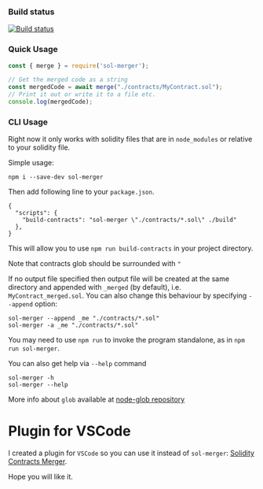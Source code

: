 ### Build status
[![Build status](https://travis-ci.org/RyuuGan/sol-merger.svg?branch=master)](https://travis-ci.org/RyuuGan/sol-merger)

### Quick Usage

```javascript
const { merge } = require('sol-merger');

// Get the merged code as a string
const mergedCode = await merge("./contracts/MyContract.sol");
// Print it out or write it to a file etc.
console.log(mergedCode);
```

### CLI Usage

Right now it only works with solidity files that are in `node_modules`
or relative to your solidity file.

Simple usage:

```
npm i --save-dev sol-merger
```

Then add following line to your `package.json`.

```
{
  "scripts": {
    "build-contracts": "sol-merger \"./contracts/*.sol\" ./build"
  },
}
```

This will allow you to use `npm run build-contracts` in your project directory.

Note that contracts glob should be surrounded with `"`

If no output file specified then output file will be created at the same
directory and appended with `_merged` (by default), i.e. `MyContract_merged.sol`. You can also
change this behaviour by specifying `--append` option:

```
sol-merger --append _me "./contracts/*.sol"
sol-merger -a _me "./contracts/*.sol"
```
You may need to use `npm run` to invoke the program standalone, as in `npm run sol-merger`.

You can also get help via `--help` command

```
sol-merger -h
sol-merger --help
```

More info about `glob` available at [node-glob repository](https://github.com/isaacs/node-glob)

# Plugin for VSCode

I created a plugin for `VSCode` so you can use it instead of `sol-merger`: [Solidity Contracts Merger](https://marketplace.visualstudio.com/items?itemName=RyuuGan.sol-merger-vscode). 

Hope you will like it.
